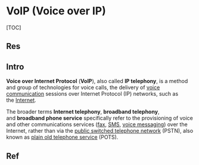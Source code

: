 # VoIP (Voice over IP)

[TOC]



## Res


## Intro
**Voice over Internet Protocol** (**VoIP**), also called **IP telephony**, is a method and group of technologies for voice calls, the delivery of [voice communication](https://en.wikipedia.org/wiki/Speech "Speech") sessions over Internet Protocol (IP) networks, such as the [Internet](https://en.wikipedia.org/wiki/Internet "Internet"). 

The broader terms **Internet telephony**, **broadband telephony**, and **broadband phone service** specifically refer to the provisioning of voice and other communications services ([fax](https://en.wikipedia.org/wiki/Fax "Fax"), [SMS](https://en.wikipedia.org/wiki/Short_Message_Service "Short Message Service"), [voice messaging](https://en.wikipedia.org/wiki/Voice_messaging "Voice messaging")) over the Internet, rather than via the [public switched telephone network](https://en.wikipedia.org/wiki/Public_switched_telephone_network "Public switched telephone network") (PSTN), also known as [plain old telephone service](https://en.wikipedia.org/wiki/Plain_old_telephone_service "Plain old telephone service") (POTS).



## Ref
[Voice over IP | Wikipedia]: https://en.wikipedia.org/wiki/Voice_over_IP



